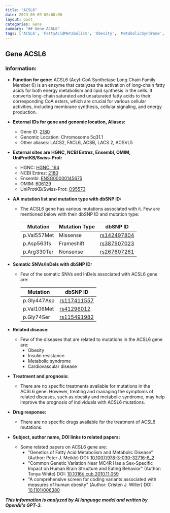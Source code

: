 ```yaml
---
title: "ACSL6"
date: 2023-05-09 00:00:00
layout: post
categories: Gene
summary: "## Gene ACSL6"
tags: ['ACSL6', 'FattyAcidMetabolism', 'Obesity', 'MetabolicSyndrome', 'CardiovascularDisease', 'Mutation', 'GeneticVariation', 'Enzyme']
---
```


## Gene ACSL6
### Information:

- **Function for gene:** ACSL6 (Acyl-CoA Synthetase Long Chain Family Member 6) is an enzyme that catalyzes the activation of long-chain fatty acids for both energy metabolism and lipid synthesis in the cells. It converts long-chain saturated and unsaturated fatty acids to their corresponding CoA esters, which are crucial for various cellular activities, including membrane synthesis, cellular signaling, and energy production.

- **External IDs for gene and genomic location, Aliases:**
    - Gene ID: [2180]([Click](https://www.ncbi.nlm.nih.gov/gene/2180))
    - Genomic Location: Chromosome 5q31.1
    - Other aliases: LACS2, FACL6, ACSB, LACS 2, ACSVL5
    
- **External sites are HGNC, NCBI Entrez, Ensembl, OMIM, UniProtKB/Swiss-Prot:**
    - HGNC: [HGNC: 164]([Click](https://www.genenames.org/data/gene-symbol-report/#!/hgnc_id/HGNC:164))
    - NCBI Entrez: [2180]([Click](https://www.ncbi.nlm.nih.gov/gene/2180))
    - Ensembl: [ENSG00000145675]([Click](https://www.ensembl.org/Homo_sapiens/Gene/Summary?g=ENSG00000145675;r=5:136090537-136103911))
    - OMIM: [606129]([Click](https://www.omim.org/entry/606129))
    - UniProtKB/Swiss-Prot: [O95573]([Click](https://www.uniprot.org/uniprot/O95573))
    
- **AA mutation list and mutation type with dbSNP ID:**
    - The ACSL6 gene has various mutations associated with it. Few are mentioned below with their dbSNP ID and mutation type:

        | Mutation | Mutation Type | dbSNP ID |
        |----------|--------------|----------|
        | p.Val557Met | Missense | [rs142497804]([Click](https://www.ncbi.nlm.nih.gov/snp/rs142497804)) |
        | p.Asp563fs | Frameshift | [rs387907023]([Click](https://www.ncbi.nlm.nih.gov/snp/rs387907023)) |
        | p.Arg330Ter | Nonsense | [rs267607261]([Click](https://www.ncbi.nlm.nih.gov/snp/rs267607261)) |
        
- **Somatic SNVs/InDels with dbSNP ID:** 
    - Few of the somatic SNVs and InDels associated with ACSL6 gene are:
    
        | Mutation | dbSNP ID |
        | --- | --- |
        | p.Gly447Asp | [rs117411557]([Click](https://www.ncbi.nlm.nih.gov/snp/rs117411557)) |
        | p.Val106Met | [rs41296012]([Click](https://www.ncbi.nlm.nih.gov/snp/rs41296012)) |
        | p.Gly74Ser | [rs115491982]([Click](https://www.ncbi.nlm.nih.gov/snp/rs115491982)) |
        
- **Related disease:**
    - Few of the diseases that are related to mutations in the ACSL6 gene are:
        - Obesity
        - Insulin resistance
        - Metabolic syndrome
        - Cardiovascular disease
        
- **Treatment and prognosis:**
    - There are no specific treatments available for mutations in the ACSL6 gene. However, treating and managing the symptoms of related diseases, such as obesity and metabolic syndrome, may help improve the prognosis of individuals with ACSL6 mutations.

- **Drug response:**
    - There are no specific drugs available for the treatment of ACSL6 mutations.

- **Subject, author name, DOI links to related papers:**
    - Some related papers on ACSL6 gene are:
        - "Genetics of Fatty Acid Metabolism and Metabolic Disease" (Author: Peter J. Meikle) DOI: [10.1007/978-3-030-32716-8_2]([Click](https://doi.org/10.1007/978-3-030-32716-8_2))
        - "Common Genetic Variation Near MC4R Has a Sex-Specific Impact on Human Brain Structure and Eating Behavior" (Author: Tonya White) DOI: [10.1016/j.cub.2010.11.059]([Click](https://doi.org/10.1016/j.cub.2010.11.059))
        - "A comprehensive screen for coding variants associated with measures of human obesity" (Author: Cristen J. Willer) DOI: [10.1101/006380]([Click](https://doi.org/10.1101/006380))

**_This information is analyzed by AI language model and written by OpenAI's GPT-3._**